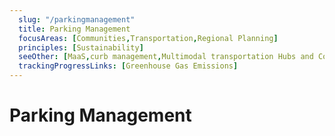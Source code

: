 ```yaml
---
  slug: "/parkingmanagement"
  title: Parking Management
  focusAreas: [Communities,Transportation,Regional Planning]
  principles: [Sustainability]
  seeOther: [MaaS,curb management,Multimodal transportation Hubs and Connections,Smart Communities]
  trackingProgressLinks: [Greenhouse Gas Emissions]
---
```

# Parking Management